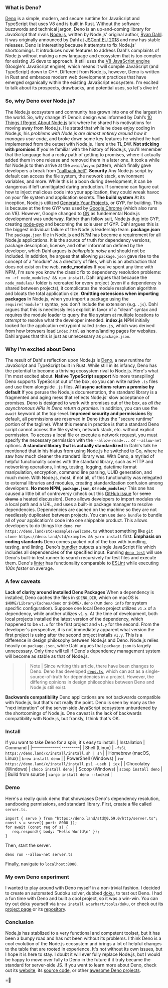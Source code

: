 ### What is Deno?
[Deno](https://deno.land) is a simple, modern, and secure runtime for JavaScript and TypeScript that uses V8 and is built in Rust. Without the software buzzwords and technical jargon, Deno is an up-and-coming library for JavaScript that rivals [Node.js](https://nodejs.org/), written by Node.js' original author, [Ryan Dahl](https://en.wikipedia.org/wiki/Ryan_Dahl). It was originally announced by Dahl at [JSConf EU 2018](https://2018.jsconf.eu/) and now has stable releases.
Deno is interesting because it attempts to fix Node.js' shortcomings. It introduces novel features to address Dahl's complaints of Node.js without making a new language and ecosystem that is too complex for existing JS devs to approach. It still uses the [V8 JavaScript engine](https://v8.dev) (Google's JavaScript engine), which means it will compile JavaScript (and TypeScript) down to C++. Different from Node.js, however, Deno is written in Rust and embraces modern web development practices that have emerged organically within the existing JavaScript ecosystem. I'm excited to talk about its prospects, drawbacks, and potential uses, so let's dive in!

### So, why Deno over Node.js?
The Node.js ecosystem and community has grown into one of the largest in the world. So, why change it? Deno’s design was informed by Dahl’s [10 Things I Regret About Node.js](https://www.youtube.com/watch?v=M3BM9TB-8yA) talk where he shared his motivations for moving away from Node.js. He stated that while he does enjoy coding in Node.js, his _problems with Node.js are almost entirely around how it manages user code_, and broke down some key features he wished he had implemented from the outset with Node.js. Here's the TL;DW.
**Not sticking with promises**
If you're familiar with the history of Node.js, you'll remember that the language had a rocky path of getting to promises, where it actually added them in one release and removed them in a later one. It took a while for Node.js to then arrive at the `await`/`async` pattern, which finally gave developers a break from ["callback hell"](http://callbackhell.com/).
**Security**
Any Node.js script by default can access the file system, the network stack, environment variables, and more. While this is a boon during development, it can be dangerous if left unmitigated during production. If someone can figure out how to inject malicious code into your application, they could wreak havoc on your file system and application secrets.
**The build system**
At its inception, Node.js utilized [Generate Your Projects](https://gyp.gsrc.io/), or GYP, for building. This is because at the time GYP was used by [Google Chrome](https://www.google.com/chrome/) (which also runs on V8). However, Google changed to [GN](https://gn.googlesource.com/gn/) as fundemental Node.js development was underway. Rather than follow suit, Node.js dug into GYP, creating [node-gyp](https://github.com/nodejs/node-gyp) and becoming the sole user of GYP. Dahl argues this is the biggest individual failure of the Node.js leadership team.
**package.json**
The `package.json` file in Node.js and [NPM](https://www.npmjs.com/) has become a requirement for all Node.js applications. It is the source of truth for dependency versions, package description, license, and other information defined by the developer, which Dahl argues is _boilerplate noise_ and should not be included. In addition, he argues that allowing `package.json` gave rise to the concept of a "module" as a directory of files, which is an abstraction that does not exist on the web.
**node_modules**
If you've spent any time with NPM, I'm sure you know the classic fix to dependency resolution problems: `rm -rf node_modules/ && npm install`. Dahl argues that because the `node_modules/` folder is recreated for every project (even if a dependency is shared between projects), it complicates the module resolution algorithm and bloats the total application size.
**Omitting extensions when importing packages**
In Node.js, when you import a package using the `require('module')` syntax, you don't include the extension (e.g. `.js`). Dahl argues that this is needlessly less explicit in favor of a "clean" syntax and requires the module loader to query the file system at multiple locations to _attempt_ to resolve what the developer intended.
**index.js**
NPM initially looked for the application entrypoint called `index.js`, which was derived from how browsers load `index.html` as home/landing pages for websites. Dahl argues that this is just as unnecessary as `package.json`.

### Why I'm excited about Deno
The result of Dahl's reflection upon Node.js is [Deno](https://deno.land/), a new runtime for JavaScript and TypeScript built in Rust. While still in its infancy, Deno has the potential to become a thriving ecosystem rival to Node.js. Here's what I'm most excited about.
**Native TypeScript support**
No more transpiling! Deno supports TypeScript out of the box, so you can write native `.ts` files and use them alongside `.js` files.
**All async actions return a promise by default**
If you peruse the Node.js documentation, the standard library is a fragmented and aging mess that reflects Node.js' slow acceptance of promises. Deno is designed to work with promises out of the box, as _all the asynchronous APIs in Deno return a promise_. In addition, you can use the `await` keyword at the top-level.
**Improved security and permissions**
By default, all permissions are reserved in Deno (thus the "secure runtime" portion of the tagline). What this means in practice is that a standard Deno script cannot access the file system, network stack, etc. without explicit permission. To access a local file or execute a network request, you must specify the necessary permission with the `--allow-read=...` or `--allow-net` options.
**A standard library that is actually standardized**
In Dahl's talk he mentioned that in his hiatus from using Node.js he switched to Go, where he saw how much cleaner the standard library was. With Deno, a myriad of helpful functionality comes with the standard library, such as HTTP and networking operations, linting, testing, logging, datetime format manipulation, encryption, command line parsing, UUID generation, and much more. With Node.js, most, if not all, of this functionality was relegated to external libraries and modules, creating standardization confusion among developers.
**No more NPM, `package.json`, or `node_modules/`**
This one has caused a little bit of controversy (check out this [GitHub issue](https://github.com/denoland/deno/issues/47) for ~~some drama~~ a heated discussion). Deno allows developers to import modules via a local path and a URL, and uses a built-in package manager to resolve dependencies. Dependencies are cached on the machine so they are not needlessly duplicated between projects. You can use `deno bundle` to bundle all of your application's code into one shippable product. This allows developers to do things like `deno run https://deno.land/std/examples/welcome.ts` without something like `git clone https://deno.land/std/examples && yarn install` first.
**Emphasis on coding standards**
Deno comes packed out of the box with bundling, testing, and linting. Deno's [bundler](https://deno.land/manual/tools/bundler) outputs a single JavaScript file which includes all dependencies of the specified input. Running [`deno test`](https://deno.land/manual/testing) will use Deno's built-in test runner to search recursively for test files and execute them. Deno's [linter](https://github.com/denoland/deno_lint) has functionality comparable to [ESLint](https://eslint.org/) while executing _100x faster_ on average.

### A few caveats
**Lack of clarity around installed Deno Packages**
When a dependency is installed, Deno caches the files in `$DENO_DIR`, which on macOS is `$HOME/Library/Caches/deno` or `$HOME/.deno` (run `deno info` for system specific configuration). Suppose one local Deno project utilizes `v1.x` of a dependency, while another utilizes `v1.y`. At the time of development, both local projects installed the latest version of the dependency, which happened to be `v1.x` for the first project and `v1.y` for the second. From the developer's perspective, it is not immediately apparent what version the first project is using after the second project installs `v1.y`. This is a difference in design philosophy between Node.js and Deno. Node.js relies heavily on `package.json`, while Dahl argues that `package.json` is largely unnecessary. Only time will tell if Deno's dependency management system will become as stable as that of Node.js.
>> Note | Since writing this article, there have been changes to Deno. Deno has developed [`deps.ts`](https://deno.land/manual/examples/manage_dependencies), which can act as a single-source-of-truth for dependencies in a project. However, the differing opinions in design philosophies between Deno and Node.js still exist.

**Backwards compatibility**
Deno applications are not backwards compatible with Node.js, but that's not really the point. Deno is seen by many as the "next interation" of the server-side JavaScript ecosystem unburdened by the shortcomings of Node.js. One caveat is the lack of backwards compatibility with Node.js, but frankly, I think that's OK.

### Install
If you want to take Deno for a spin, it's easy to install.
| Installation | Command |
|--------------|---------|
| Shell (Linux) | `-fsSL https://deno.land/x/install/install.sh | sh` |
| Homebrew (macOS, Linux) | `brew install deno` |
| PowerShell (Windows) | `iwr https://deno.land/x/install/install.ps1 -useb | iex` |
| Chocolatey (Windows) | `choco install deno` |
| Scoop (Windows) | `scoop install deno` |
| Build from source | `cargo install deno --locked` |


### Demo
Here's a really quick demo that showcases Deno's dependency resolution, sandboxing permissions, and standard library.
First, create a file called `server.ts`.
```
import { serve } from "https://deno.land/std@0.59.0/http/server.ts";
const s = serve({ port: 8000 });
for await (const req of s) {
   req.respond({ body: "Hello World\n" });
}
```
Then, start the server.
```
deno run --allow-net server.ts
```
Finally, navigate to `localhost:8000`.

### My own Deno experiment
I wanted to play around with Deno myself in a non-trivial fashion. I decided to create an automated Sudoku solver, dubbed [doku]({{src:project/doku.html}}), to test out Deno. I had a fun time with Deno and built a cool project, so it was a win-win. You can try out doku yourself via `brew install wcarhart/tools/doku`, or check out its [project page]({{src:project/doku.html}}) or its [repository](https://github.com/wcarhart/doku).

### Conclusion
Node.js has stablized to a very functional and competent toolset, but it has been a bumpy road and has not been without its problems. I think Deno is a cool evolution of the Node.js ecosystem and brings a lot of helpful changes to the table that are rooted in experience. It's not without its own issues, but I hope it is here to stay. I doubt it will ever fully replace Node.js, but I would be happy to move over fully to Deno in the future if it truly became the standard for server-side JS. If you want to learn more about Deno, check out its [website](https://deno.land), its [source code](https://github.com/denoland/deno), or other [awesome Deno projects](https://github.com/denolib/awesome-deno).

=🦉